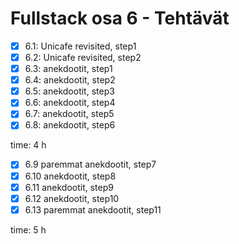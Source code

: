 # Fullstack osa 6 - Tehtävät

- [x] 6.1: Unicafe revisited, step1
- [x] 6.2: Unicafe revisited, step2
- [x] 6.3: anekdootit, step1
- [x] 6.4: anekdootit, step2
- [x] 6.5: anekdootit, step3
- [x] 6.6: anekdootit, step4
- [x] 6.7: anekdootit, step5
- [x] 6.8: anekdootit, step6

time: 4 h

- [x] 6.9 paremmat anekdootit, step7
- [x] 6.10 anekdootit, step8
- [x] 6.11 anekdootit, step9
- [x] 6.12 anekdootit, step10
- [x] 6.13 paremmat anekdootit, step11

time: 5 h